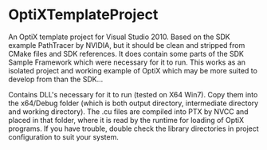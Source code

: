 OptiXTemplateProject
====================

An OptiX template project for Visual Studio 2010. Based on the SDK example PathTracer by NVIDIA, but it should
be clean and stripped from CMake files and SDK references. It does contain some parts of the SDK Sample 
Framework which were necessary
for it to run. This works as an isolated project and working example of OptiX which may be more suited to
develop from than the SDK...

Contains DLL's necessary for it to run (tested on X64 Win7). Copy them into the x64/Debug folder (which is both output directory, 
intermediate directory and working directory). The .cu files are compiled into PTX by NVCC and placed in that folder,
where it is read by the runtime for loading of OptiX programs. If you have trouble, double check the library directories
in project configuration to suit your system.
